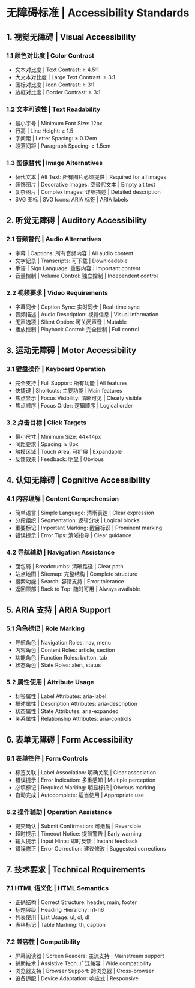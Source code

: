# 无障碍标准 | Accessibility Standards

## 1. 视觉无障碍 | Visual Accessibility

### 1.1 颜色对比度 | Color Contrast
- 文本对比度 | Text Contrast: ≥ 4.5:1
- 大文本对比度 | Large Text Contrast: ≥ 3:1
- 图标对比度 | Icon Contrast: ≥ 3:1
- 边框对比度 | Border Contrast: ≥ 3:1

### 1.2 文本可读性 | Text Readability
- 最小字号 | Minimum Font Size: 12px
- 行高 | Line Height: ≥ 1.5
- 字间距 | Letter Spacing: ≥ 0.12em
- 段落间距 | Paragraph Spacing: ≥ 1.5em

### 1.3 图像替代 | Image Alternatives
- 替代文本 | Alt Text: 所有图片必须提供 | Required for all images
- 装饰图片 | Decorative Images: 空替代文本 | Empty alt text
- 复杂图片 | Complex Images: 详细描述 | Detailed description
- SVG 图标 | SVG Icons: ARIA 标签 | ARIA labels

## 2. 听觉无障碍 | Auditory Accessibility

### 2.1 音频替代 | Audio Alternatives
- 字幕 | Captions: 所有音频内容 | All audio content
- 文字记录 | Transcripts: 可下载 | Downloadable
- 手语 | Sign Language: 重要内容 | Important content
- 音量控制 | Volume Control: 独立控制 | Independent control

### 2.2 视频要求 | Video Requirements
- 字幕同步 | Caption Sync: 实时同步 | Real-time sync
- 音频描述 | Audio Description: 视觉信息 | Visual information
- 无声选项 | Silent Option: 可关闭声音 | Mutable
- 播放控制 | Playback Control: 完全控制 | Full control

## 3. 运动无障碍 | Motor Accessibility

### 3.1 键盘操作 | Keyboard Operation
- 完全支持 | Full Support: 所有功能 | All features
- 快捷键 | Shortcuts: 主要功能 | Main features
- 焦点显示 | Focus Visibility: 清晰可见 | Clearly visible
- 焦点顺序 | Focus Order: 逻辑顺序 | Logical order

### 3.2 点击目标 | Click Targets
- 最小尺寸 | Minimum Size: 44x44px
- 间距要求 | Spacing: ≥ 8px
- 触摸区域 | Touch Area: 可扩展 | Expandable
- 反馈效果 | Feedback: 明显 | Obvious

## 4. 认知无障碍 | Cognitive Accessibility

### 4.1 内容理解 | Content Comprehension
- 简单语言 | Simple Language: 清晰表达 | Clear expression
- 分段组织 | Segmentation: 逻辑分块 | Logical blocks
- 重要标记 | Important Marking: 醒目标识 | Prominent marking
- 错误提示 | Error Tips: 清晰指导 | Clear guidance

### 4.2 导航辅助 | Navigation Assistance
- 面包屑 | Breadcrumbs: 清晰路径 | Clear path
- 站点地图 | Sitemap: 完整结构 | Complete structure
- 搜索功能 | Search: 容错支持 | Error tolerance
- 返回顶部 | Back to Top: 随时可用 | Always available

## 5. ARIA 支持 | ARIA Support

### 5.1 角色标记 | Role Marking
- 导航角色 | Navigation Roles: nav, menu
- 内容角色 | Content Roles: article, section
- 功能角色 | Function Roles: button, tab
- 状态角色 | State Roles: alert, status

### 5.2 属性使用 | Attribute Usage
- 标签属性 | Label Attributes: aria-label
- 描述属性 | Description Attributes: aria-description
- 状态属性 | State Attributes: aria-expanded
- 关系属性 | Relationship Attributes: aria-controls

## 6. 表单无障碍 | Form Accessibility

### 6.1 表单控件 | Form Controls
- 标签关联 | Label Association: 明确关联 | Clear association
- 错误提示 | Error Indication: 多重感知 | Multiple perception
- 必填标记 | Required Marking: 明显标识 | Obvious marking
- 自动完成 | Autocomplete: 适当使用 | Appropriate use

### 6.2 操作辅助 | Operation Assistance
- 提交确认 | Submit Confirmation: 可撤销 | Reversible
- 超时提示 | Timeout Notice: 提前警告 | Early warning
- 输入提示 | Input Hints: 即时反馈 | Instant feedback
- 错误修正 | Error Correction: 建议修改 | Suggested corrections

## 7. 技术要求 | Technical Requirements

### 7.1 HTML 语义化 | HTML Semantics
- 正确结构 | Correct Structure: header, main, footer
- 标题层级 | Heading Hierarchy: h1-h6
- 列表使用 | List Usage: ul, ol, dl
- 表格标记 | Table Marking: th, caption

### 7.2 兼容性 | Compatibility
- 屏幕阅读器 | Screen Readers: 主流支持 | Mainstream support
- 辅助技术 | Assistive Tech: 广泛兼容 | Wide compatibility
- 浏览器支持 | Browser Support: 跨浏览器 | Cross-browser
- 设备适配 | Device Adaptation: 响应式 | Responsive 
